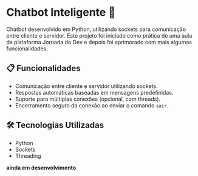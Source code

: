 # Chatbot Inteligente 🤖

Chatbot desenvolvido em Python, utilizando sockets para comunicação entre cliente e servidor. Este projeto foi iniciado como prática de uma aula da plataforma Jornada do Dev e depois foi aprimorado com mais algumas funcionalidades. 

## 📋 Funcionalidades

- Comunicação entre cliente e servidor utilizando sockets.
- Respostas automáticas baseadas em mensagens predefinidas.
- Suporte para múltiplas conexões (opcional, com threads).
- Encerramento seguro da conexão ao enviar o comando `sair`.

## 🛠️ Tecnologias Utilizadas

- Python
- Sockets
- Threading 

**ainda em desenvolvimento**